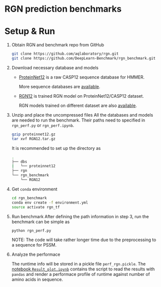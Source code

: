 # RGN prediction benchmarks

# Setup & Run

1. Obtain RGN and benchmark repo from GitHub  

   ```bash 
   git clone https://github.com/aqlaboratory/rgn.git
   git clone https://github.com/DeepLearn-Benchmark/rgn_benchmark.git
   ```

2. Download necessary database and models  

   * [ProteinNet12](https://sharehost.hms.harvard.edu/sysbio/alquraishi/proteinnet/sequence_dbs/proteinnet12.gz) is a raw CASP12 sequence database for HMMER. 

     More sequence databases are [available](https://github.com/aqlaboratory/proteinnet/blob/master/docs/raw_data.md). 

   * [RGN12](https://sharehost.hms.harvard.edu/sysbio/alquraishi/rgn_models/RGN12.tar.gz) is trained RGN model on ProteinNet12/CASP12 dataset.  

     RGN models trained on different dataset are also [available](https://github.com/aqlaboratory/rgn#pre-trained-models). 

3. Unzip and place the uncompressed files 
    All the databases and models are needed to run the benchmark. Their paths need to specified in `rgn_perf.py` or `rgn_perf.ipynb`. 

     ```bash
     gzip proteinnet12.gz
     tar xvf RGN12.tar.gz
     ```

     It is recommended to set up the directory as 

     ```bash
     .
     ├── dbs
     |	 └── proteinnet12
     ├── rgn
     └── rgn_benchmark
         └── RGN12
     ```

     

4. Get `conda` environment 

    ```bash 
    cd rgn_benchmark 
    conda env create -f environment.yml 
    source activate rgn_tf 
    ```
   
5. Run benchmark 
    After defining the path information in step 3, run the benchmark can be simple as 
    ```bash 
    python rgn_perf.py 
    ```
    NOTE: The code will take rather longer time due to the preprocessing to a sequence for PSSM.  
    
6. Analyze the performace 

    The runtime info will be stored in a pickle file `perf_rgn.pickle`. The [notebook `Result_plot.ipynb`](https://github.com/DeepLearn-Benchmark/rgn_benchmark/blob/master/Result_plot.ipynb) contains the script to read the results with `pandas` and render a performace profile of runtime against number of amino acids in sequence. 

